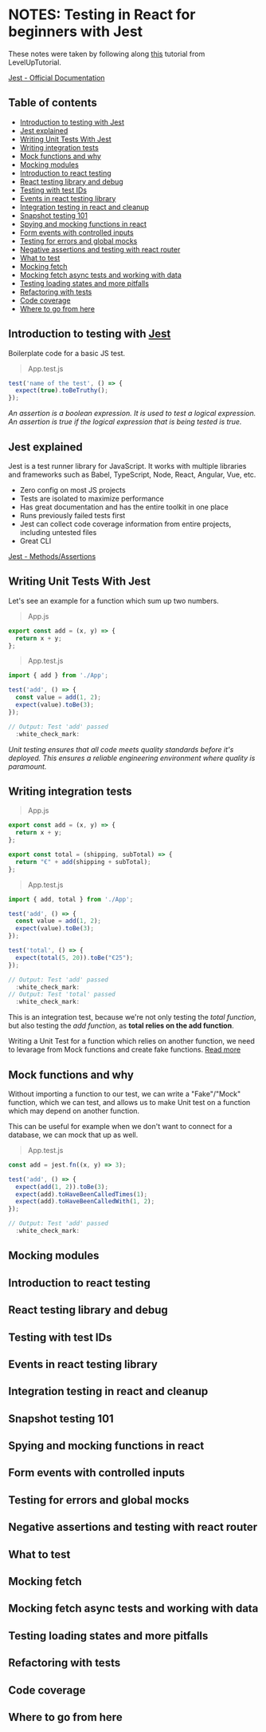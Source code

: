 # NOTES: Testing in React for beginners with Jest

These notes were taken by following along [this](https://leveluptutorials.com/tutorials/react-testing-for-beginners/react-testing-for-beginners) tutorial from LevelUpTutorial.

[Jest - Official Documentation](https://jestjs.io/docs/getting-started)

## Table of contents

* [Introduction to testing with Jest](https://github.com/benjaminpeto/NOTES-react-testing#introduction-to-testing-with-jest)
* [Jest explained](https://github.com/benjaminpeto/NOTES-react-testing#jest-explained)
* [Writing Unit Tests With Jest](https://github.com/benjaminpeto/NOTES-react-testing#writing-unit-tests-with-jest)
* [Writing integration tests](https://github.com/benjaminpeto/NOTES-react-testing#writing-integration-tests)
* [Mock functions and why](https://github.com/benjaminpeto/NOTES-react-testing#mock-functions-and-why)
* [Mocking modules](https://github.com/benjaminpeto/NOTES-react-testing#mocking-modules)
* [Introduction to react testing](https://github.com/benjaminpeto/NOTES-react-testing#introduction-to-react-testing)
* [React testing library and debug](https://github.com/benjaminpeto/NOTES-react-testing#react-testing-library-and-debug)
* [Testing with test IDs](https://github.com/benjaminpeto/NOTES-react-testing#testing-with-test-ids)
* [Events in react testing library](https://github.com/benjaminpeto/NOTES-react-testing#events-in-react-testing-library)
* [Integration testing in react and cleanup](https://github.com/benjaminpeto/NOTES-react-testing#integration-testing-in-react-and-cleanup)
* [Snapshot testing 101](https://github.com/benjaminpeto/NOTES-react-testing#snapshot-testing-101)
* [Spying and mocking functions in react](https://github.com/benjaminpeto/NOTES-react-testing#spying-and-mocking-functions-in-react)
* [Form events with controlled inputs](https://github.com/benjaminpeto/NOTES-react-testing#form-events-with-controlled-inputs)
* [Testing for errors and global mocks](https://github.com/benjaminpeto/NOTES-react-testing#testing-for-errors-and-global-mocks)
* [Negative assertions and testing with react router](https://github.com/benjaminpeto/NOTES-react-testing#negative-assertions-and-testing-with-react-router)
* [What to test](https://github.com/benjaminpeto/NOTES-react-testing#what-to-test)
* [Mocking fetch](https://github.com/benjaminpeto/NOTES-react-testing#mocking-fetch)
* [Mocking fetch async tests and working with data](https://github.com/benjaminpeto/NOTES-react-testing#mocking-fetch-async-tests-and-working-with-data)
* [Testing loading states and more pitfalls](https://github.com/benjaminpeto/NOTES-react-testing#testing-loading-states-and-more-pitfalls)
* [Refactoring with tests](https://github.com/benjaminpeto/NOTES-react-testing#refactoring-with-tests)
* [Code coverage](https://github.com/benjaminpeto/NOTES-react-testing#code-coverage)
* [Where to go from here](https://github.com/benjaminpeto/NOTES-react-testing#where-to-go-from-here)




## Introduction to testing with [Jest](https://https://jestjs.io/)

Boilerplate code for a basic JS test.

> App.test.js
```javascript
test('name of the test', () => {
  expect(true).toBeTruthy();
});
```
  
  *An assertion is a boolean expression. It is used to test a logical expression. An assertion is true if the logical expression that is being tested is true.*



  ## Jest explained

Jest is a test runner library for JavaScript. It works with multiple libraries and frameworks such as Babel, TypeScript, Node, React, Angular, Vue, etc.

* Zero config on most JS projects
* Tests are isolated to maximize performance
* Has great documentation and has the entire toolkit in one place
* Runs previously failed tests first
* Jest can collect code coverage information from entire projects, including untested files
* Great CLI

[Jest - Methods/Assertions](https://jestjs.io/docs/api)



  ## Writing Unit Tests With Jest

Let's see an example for a function which sum up two numbers.

> App.js
```javascript
export const add = (x, y) => {
  return x + y;
};
```

> App.test.js
```javascript
import { add } from './App';

test('add', () => {
  const value = add(1, 2);
  expect(value).toBe(3);
});

// Output: Test 'add' passed
  :white_check_mark:
```

*Unit testing ensures that all code meets quality standards before it's deployed. This ensures a reliable engineering environment where quality is paramount.*




  ## Writing integration tests

  > App.js
```javascript
export const add = (x, y) => {
  return x + y;
};

export const total = (shipping, subTotal) => {
  return "€" + add(shipping + subTotal);
};
```

> App.test.js
```javascript
import { add, total } from './App';

test('add', () => {
  const value = add(1, 2);
  expect(value).toBe(3);
});

test('total', () => {
  expect(total(5, 20)).toBe("€25");
});

// Output: Test 'add' passed
  :white_check_mark:
// Output: Test 'total' passed
  :white_check_mark:
```

This is an integration test, because we're not only testing the *total function*, but also testing the *add function*, as **total relies on the add function**.

Writing a Unit Test for a function which relies on another function, we need to levarage from Mock functions and create fake functions. [Read more](https://github.com/benjaminpeto/NOTES-react-testing#mock-functions-and-why)

  ## Mock functions and why

Without importing a function to our test, we can write a "Fake"/"Mock" function, which we can test, and allows us to make Unit test on a function which may depend on another function.

This can be useful for example when we don't want to connect for a database, we can mock that up as well.

> App.test.js
```javascript
const add = jest.fn((x, y) => 3);

test('add', () => {
  expect(add(1, 2)).toBe(3);
  expect(add).toHaveBeenCalledTimes(1);
  expect(add).toHaveBeenCalledWith(1, 2);
});

// Output: Test 'add' passed
  :white_check_mark:
```

  ## Mocking modules

  ## Introduction to react testing

  ## React testing library and debug

  ## Testing with test IDs

  ## Events in react testing library

  ## Integration testing in react and cleanup

  ## Snapshot testing 101

  ## Spying and mocking functions in react

  ## Form events with controlled inputs

  ## Testing for errors and global mocks

  ## Negative assertions and testing with react router

  ## What to test

  ## Mocking fetch

  ## Mocking fetch async tests and working with data

  ## Testing loading states and more pitfalls

  ## Refactoring with tests

  ## Code coverage

  ## Where to go from here
